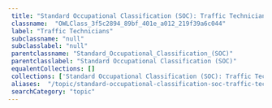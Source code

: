 ```yaml
--- 
 title: "Standard Occupational Classification (SOC): Traffic Technicians" 
 classname:  "OWLClass_3f5c2894_89bf_401e_a012_219f39a6c044" 
 label: "Traffic Technicians" 
 subclassname: "null" 
 subclasslabel: "null" 
 parentclassname: "Standard_Occupational_Classification_(SOC)" 
 parentclasslabel: "Standard Occupational Classification (SOC)" 
 equalentCollections: [] 
 collections: ['Standard Occupational Classification (SOC): Traffic Technicians']
 aliases:  "/topic/standard-occupational-classification-soc-traffic-technicians"  
 searchCategory: "topic" 
---
```


